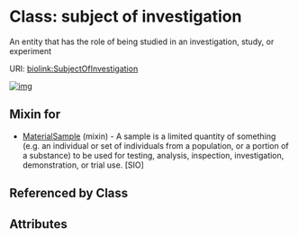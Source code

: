 
# Class: subject of investigation


An entity that has the role of being studied in an investigation, study, or experiment

URI: [biolink:SubjectOfInvestigation](https://w3id.org/biolink/vocab/SubjectOfInvestigation)


[![img](https://yuml.me/diagram/nofunky;dir:TB/class/[MaterialSample]uses%20-.->[SubjectOfInvestigation],[MaterialSample])](https://yuml.me/diagram/nofunky;dir:TB/class/[MaterialSample]uses%20-.->[SubjectOfInvestigation],[MaterialSample])

## Mixin for

 * [MaterialSample](MaterialSample.md) (mixin)  - A sample is a limited quantity of something (e.g. an individual or set of individuals from a population, or a portion of a substance) to be used for testing, analysis, inspection, investigation, demonstration, or trial use. [SIO]

## Referenced by Class


## Attributes

